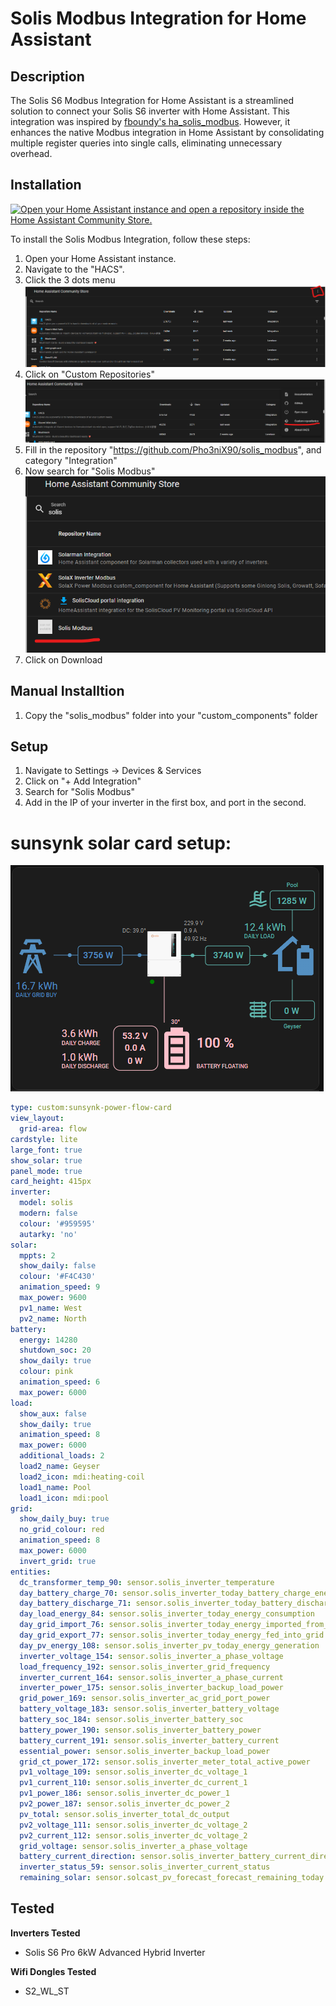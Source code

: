 # Solis Modbus Integration for Home Assistant

## Description

The Solis S6 Modbus Integration for Home Assistant is a streamlined solution to connect your Solis S6 inverter with Home Assistant. This integration was inspired by [fboundy's ha_solis_modbus](https://github.com/fboundy/ha_solis_modbus/tree/main). However, it enhances the native Modbus integration in Home Assistant by consolidating multiple register queries into single calls, eliminating unnecessary overhead.

## Installation
[![Open your Home Assistant instance and open a repository inside the Home Assistant Community Store.](https://my.home-assistant.io/badges/hacs_repository.svg)](https://my.home-assistant.io/redirect/hacs_repository/?owner=Pho3niX90&repository=solis_modbus&category=integration)

To install the Solis Modbus Integration, follow these steps:

1. Open your Home Assistant instance.
2. Navigate to the "HACS".
3. Click the 3 dots menu
![img.png](img.png)
4. Click on "Custom Repositories"
![img_1.png](img_1.png)
5. Fill in the repository "https://github.com/Pho3niX90/solis_modbus", and category "Integration"
6. Now search for "Solis Modbus"
![img_2.png](img_2.png)
7. Click on Download


## Manual Installtion
1. Copy the "solis_modbus" folder into your "custom_components" folder

## Setup
1. Navigate to Settings -> Devices & Services
2. Click on "+ Add Integration"
3. Search for "Solis Modbus"
4. Add in the IP of your inverter in the first box, and port in the second.

# sunsynk solar card setup:
![img_3.png](img_3.png)
```yaml
type: custom:sunsynk-power-flow-card
view_layout:
  grid-area: flow
cardstyle: lite
large_font: true
show_solar: true
panel_mode: true
card_height: 415px
inverter:
  model: solis
  modern: false
  colour: '#959595'
  autarky: 'no'
solar:
  mppts: 2
  show_daily: false
  colour: '#F4C430'
  animation_speed: 9
  max_power: 9600
  pv1_name: West
  pv2_name: North
battery:
  energy: 14280
  shutdown_soc: 20
  show_daily: true
  colour: pink
  animation_speed: 6
  max_power: 6000
load:
  show_aux: false
  show_daily: true
  animation_speed: 8
  max_power: 6000
  additional_loads: 2
  load2_name: Geyser
  load2_icon: mdi:heating-coil
  load1_name: Pool
  load1_icon: mdi:pool
grid:
  show_daily_buy: true
  no_grid_colour: red
  animation_speed: 8
  max_power: 6000
  invert_grid: true
entities:
  dc_transformer_temp_90: sensor.solis_inverter_temperature
  day_battery_charge_70: sensor.solis_inverter_today_battery_charge_energy
  day_battery_discharge_71: sensor.solis_inverter_today_battery_discharge_energy
  day_load_energy_84: sensor.solis_inverter_today_energy_consumption
  day_grid_import_76: sensor.solis_inverter_today_energy_imported_from_grid
  day_grid_export_77: sensor.solis_inverter_today_energy_fed_into_grid
  day_pv_energy_108: sensor.solis_inverter_pv_today_energy_generation
  inverter_voltage_154: sensor.solis_inverter_a_phase_voltage
  load_frequency_192: sensor.solis_inverter_grid_frequency
  inverter_current_164: sensor.solis_inverter_a_phase_current
  inverter_power_175: sensor.solis_inverter_backup_load_power
  grid_power_169: sensor.solis_inverter_ac_grid_port_power
  battery_voltage_183: sensor.solis_inverter_battery_voltage
  battery_soc_184: sensor.solis_inverter_battery_soc
  battery_power_190: sensor.solis_inverter_battery_power
  battery_current_191: sensor.solis_inverter_battery_current
  essential_power: sensor.solis_inverter_backup_load_power
  grid_ct_power_172: sensor.solis_inverter_meter_total_active_power
  pv1_voltage_109: sensor.solis_inverter_dc_voltage_1
  pv1_current_110: sensor.solis_inverter_dc_current_1
  pv1_power_186: sensor.solis_inverter_dc_power_1
  pv2_power_187: sensor.solis_inverter_dc_power_2
  pv_total: sensor.solis_inverter_total_dc_output
  pv2_voltage_111: sensor.solis_inverter_dc_voltage_2
  pv2_current_112: sensor.solis_inverter_dc_voltage_2
  grid_voltage: sensor.solis_inverter_a_phase_voltage
  battery_current_direction: sensor.solis_inverter_battery_current_direction
  inverter_status_59: sensor.solis_inverter_current_status
  remaining_solar: sensor.solcast_pv_forecast_forecast_remaining_today
```

## Tested
**Inverters Tested**
- Solis S6 Pro 6kW Advanced Hybrid Inverter

**Wifi Dongles Tested**
- S2_WL_ST
